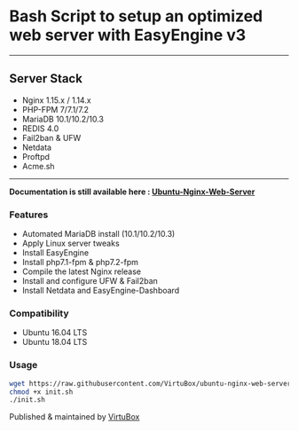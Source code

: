# Bash Script to setup an optimized web server with EasyEngine v3

* * *

## Server Stack

- Nginx 1.15.x / 1.14.x
- PHP-FPM 7/7.1/7.2
- MariaDB 10.1/10.2/10.3
- REDIS 4.0
- Fail2ban & UFW
- Netdata
- Proftpd
- Acme.sh

* * *

**Documentation is still available here : [Ubuntu-Nginx-Web-Server](https://virtubox.github.io/ubuntu-nginx-web-server/docs/pages/documentation.md)**

### Features

- Automated MariaDB install (10.1/10.2/10.3)
- Apply Linux server tweaks
- Install EasyEngine
- Install php7.1-fpm & php7.2-fpm
- Compile the latest Nginx release
- Install and configure UFW & Fail2ban
- Install Netdata and EasyEngine-Dashboard

### Compatibility

- Ubuntu 16.04 LTS
- Ubuntu 18.04 LTS

### Usage

```bash
wget https://raw.githubusercontent.com/VirtuBox/ubuntu-nginx-web-server/master/init.sh
chmod +x init.sh
./init.sh
```

Published & maintained by [VirtuBox](https://virtubox.net)

